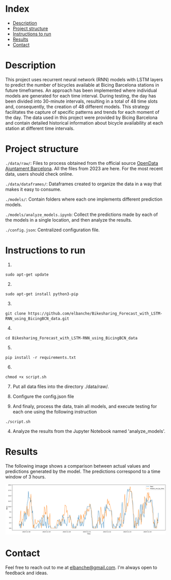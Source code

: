 # Index
- [Description](#Description)
- [Project structure](#project-structure)
- [Instructions to run](#instructions-to-run)
- [Results](#Results)
- [Contact](#Contact)

# Description

This project uses recurrent neural network (RNN) models with LSTM layers to predict the number of bicycles available at Bicing Barcelona stations in future timeframes. An approach has been implemented where individual models are generated for each time interval. During testing, the day has been divided into 30-minute intervals, resulting in a total of 48 time slots and, consequently, the creation of 48 different models. This strategy facilitates the capture of specific patterns and trends for each moment of the day. The data used in this project were provided by Bicing Barcelona and contain detailed historical information about bicycle availability at each station at different time intervals.


# Project structure

`./data/raw/`: Files to process obtained from the official source [OpenData Ajuntament Barcelona](https://opendata-ajuntament.barcelona.cat/data/ca/dataset/estat-estacions-bicing). All the files from 2023 are here. For the most recent data, users should check online.

`./data/dataframes/`: Dataframes created to organize the data in a way that makes it easy to consume.

`./models/`: Contain folders where each one implements different prediction models.

`./models/analyze_models.ipynb`: Collect the predictions made by each of the models in a single location, and then analyze the results.

`./config.json`: Centralized configuration file.


# Instructions to run

1.
```
sudo apt-get update
```

2.
```
sudo apt-get install python3-pip
```

3.
```
git clone https://github.com/elbanche/Bikesharing_Forecast_with_LSTM-RNN_using_BicingBCN_data.git
```

4.
```
cd Bikesharing_Forecast_with_LSTM-RNN_using_BicingBCN_data
```

5.
```
pip install -r requirements.txt
```

6.
```
chmod +x script.sh
```

7. Put all data files into the directory ./data/raw/.
8. Configure the config.json file



9. And finaly, process the data, train all models, and execute testing for each one using the following instruction
```
./script.sh
```

4. Analyze the results from the Jupyter Notebook named 'analyze_models'.

# Results

The following image shows a comparison between actual values and predictions generated by the model. The predictions correspond to a time window of 3 hours.

![image info](/image.png) 

# Contact
Feel free to reach out to me at elbanche@gmail.com. I'm always open to feedback and ideas.
